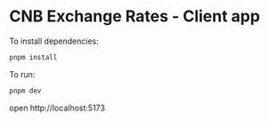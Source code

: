 # CNB Exchange Rates - Client app

To install dependencies:
```sh
pnpm install
```

To run:
```sh
pnpm dev
```

open http://localhost:5173
